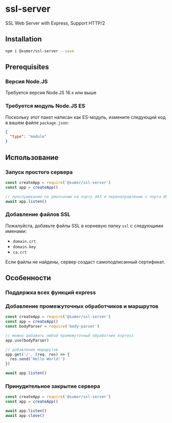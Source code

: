 # ssl-server

SSL Web Server with Express, Support HTTP/2

## Installation

```bash
npm i @sumor/ssl-server --save
```

## Prerequisites

### Версия Node.JS

Требуется версия Node.JS 16.x или выше

### Требуется модуль Node.JS ES

Поскольку этот пакет написан как ES-модуль, измените следующий код в вашем файле `package.json`:

```json
{
  "type": "module"
}
```

## Использование

### Запуск простого сервера

```javascript
const createApp = require('@sumor/ssl-server')
const app = createApp()

// прослушивание по умолчанию на порту 443 и перенаправление с порта 80 на HTTPS 443
await app.listen()
```

### Добавление файлов SSL

Пожалуйста, добавьте файлы SSL в корневую папку `ssl` с следующими именами:

- `domain.crt`
- `domain.key`
- `ca.crt`

Если файлы не найдены, сервер создаст самоподписанный сертификат.

## Особенности

### Поддержка всех функций express

### Добавление промежуточных обработчиков и маршрутов

```javascript
const createApp = require('@sumor/ssl-server')
const app = createApp()
const bodyParser = require('body-parser')

// можно добавить любой промежуточный обработчик express
app.use(bodyParser)

// добавление маршрутов
app.get('/', (req, res) => {
  res.send('Hello World!')
})

await app.listen()
```

### Принудительное закрытие сервера

```javascript
const createApp = require('@sumor/ssl-server')
const app = createApp()

await app.listen()
await app.close()
```
